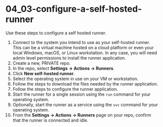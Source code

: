 # 04_03-configure-a-self-hosted-runner
Use these steps to configure a self hosted runner.

1. Connect to the system you intend to use as your self-hosted runner.  This can be a virtual machine hosted on a cloud platform or even your local Windows, macOS, or Linux workstation.  In any case, you will need admin level permissions to install the runner application.
1. Create a new, PRIVATE repo.
1. In the repo, select **Settings -> Actions -> Runners**.
1. Click **New self-hosted runner**.
1. Select the operating system in use on your VM or workstation.
1. Follow the steps to download the files needed by the runner application.
1. Follow the steps to configure the runner application.
1. Start the runner for a single session using the `run` command for your operating system.
1. Optionally, start the runner as a service using the `svc` command for your operating system.
1. From the **Settings -> Actions -> Runners** page on your repo, confirm that the runner is connected and idle.
